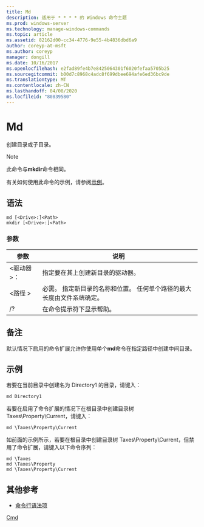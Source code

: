 ```yaml
---
title: Md
description: 适用于 * * * * 的 Windows 命令主题
ms.prod: windows-server
ms.technology: manage-windows-commands
ms.topic: article
ms.assetid: 82162d00-cc34-4776-9e55-4b4836dbd6a9
author: coreyp-at-msft
ms.author: coreyp
manager: dongill
ms.date: 10/16/2017
ms.openlocfilehash: e2fad89fe4b7e8425064301f6020fefaa5705b25
ms.sourcegitcommit: b00d7c8968c4adc8f699dbee694afe6ed36bc9de
ms.translationtype: MT
ms.contentlocale: zh-CN
ms.lasthandoff: 04/08/2020
ms.locfileid: "80839580"
---
```

# <a name="md"></a>Md



创建目录或子目录。

> [!NOTE]
> 此命令与**mkdir**命令相同。

有关如何使用此命令的示例，请参阅[示例](#BKMK_examples)。

## <a name="syntax"></a>语法

```
md [<Drive>:]<Path>
mkdir [<Drive>:]<Path>
```

### <a name="parameters"></a>参数

|参数|说明|
|---------|-----------|
|\<驱动器 >：|指定要在其上创建新目录的驱动器。|
|\<路径 >|必需。 指定新目录的名称和位置。 任何单个路径的最大长度由文件系统确定。|
|/?|在命令提示符下显示帮助。|

## <a name="remarks"></a>备注

默认情况下启用的命令扩展允许你使用单个**md**命令在指定路径中创建中间目录。

## <a name="examples"></a><a name=BKMK_examples></a>示例

若要在当前目录中创建名为 Directory1 的目录，请键入：
```
md Directory1
```
若要在启用了命令扩展的情况下在根目录中创建目录树 Taxes\Property\Current，请键入：
```
md \Taxes\Property\Current
```
如前面的示例所示，若要在根目录中创建目录树 Taxes\Property\Current，但禁用了命令扩展，请键入以下命令序列：
```
md \Taxes
md \Taxes\Property
md \Taxes\Property\Current
```

## <a name="additional-references"></a>其他参考

- [命令行语法项](command-line-syntax-key.md)

[Cmd](cmd.md)